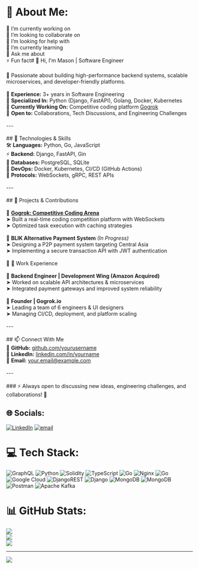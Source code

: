 # 💫 About Me:
🔭 I’m currently working on<br>👯 I’m looking to collaborate on<br>🤝 I’m looking for help with<br>🌱 I’m currently learning<br>💬 Ask me about<br>⚡ Fun fact# 👋 Hi, I'm Mason | Software Engineer<br><br>🚀 Passionate about building high-performance backend systems, scalable microservices, and developer-friendly platforms.<br><br>🔹 **Experience:** 3+ years in Software Engineering  <br>🔹 **Specialized In:** Python (Django, FastAPI), Golang, Docker, Kubernetes  <br>🔹 **Currently Working On:** Competitive coding platform [Gogrok](https://gogrok.io)  <br>🔹 **Open to:** Collaborations, Tech Discussions, and Engineering Challenges  <br><br>---<br><br>## 🔧 Technologies & Skills  <br>🛠 **Languages:** Python, Go, JavaScript  <br>⚡ **Backend:** Django, FastAPI, Gin  <br>🔗 **Databases:** PostgreSQL, SQLite  <br>🐳 **DevOps:** Docker, Kubernetes, CI/CD (GitHub Actions)  <br>📡 **Protocols:** WebSockets, gRPC, REST APIs  <br><br>---<br><br>## 🚀 Projects & Contributions  <br><br>🔹 **[Gogrok: Competitive Coding Arena](https://gogrok.io)**  <br>➤ Built a real-time coding competition platform with WebSockets  <br>➤ Optimized task execution with caching strategies  <br><br>🔹 **BLIK Alternative Payment System** *(In Progress)*  <br>➤ Designing a P2P payment system targeting Central Asia  <br>➤ Implementing a secure transaction API with JWT authentication  <br><br>🔹  💼 Work Experience  <br><br>🔹 **Backend Engineer | Development Wing (Amazon Acquired)**  <br>➤ Worked on scalable API architectures & microservices  <br>➤ Integrated payment gateways and improved system reliability  <br><br>🔹 **Founder | Gogrok.io**  <br>➤ Leading a team of 6 engineers & UI designers  <br>➤ Managing CI/CD, deployment, and platform scaling  <br><br>---<br><br>## 📫 Connect With Me  <br>🔗 **GitHub:** [github.com/yourusername](https://github.com/yourusername)  <br>💼 **LinkedIn:** [linkedin.com/in/yourname](https://linkedin.com/in/yourname)  <br>📩 **Email:** your.email@example.com  <br><br>---<br><br>### ⚡ Always open to discussing new ideas, engineering challenges, and collaborations! 🚀<br>


## 🌐 Socials:
[![LinkedIn](https://img.shields.io/badge/LinkedIn-%230077B5.svg?logo=linkedin&logoColor=white)](https://linkedin.com/in/https://www.linkedin.com/in/musokhonkarakhujaev/) [![email](https://img.shields.io/badge/Email-D14836?logo=gmail&logoColor=white)](mailto:kmusokhon@gmail.com) 

# 💻 Tech Stack:
![GraphQL](https://img.shields.io/badge/-GraphQL-E10098?style=for-the-badge&logo=graphql&logoColor=white) ![Python](https://img.shields.io/badge/python-3670A0?style=for-the-badge&logo=python&logoColor=ffdd54) ![Solidity](https://img.shields.io/badge/Solidity-%23363636.svg?style=for-the-badge&logo=solidity&logoColor=white) ![TypeScript](https://img.shields.io/badge/typescript-%23007ACC.svg?style=for-the-badge&logo=typescript&logoColor=white) ![Go](https://img.shields.io/badge/go-%2300ADD8.svg?style=for-the-badge&logo=go&logoColor=white) ![Nginx](https://img.shields.io/badge/nginx-%23009639.svg?style=for-the-badge&logo=nginx&logoColor=white) ![Go](https://img.shields.io/badge/go-%2300ADD8.svg?style=for-the-badge&logo=go&logoColor=white) ![Google Cloud](https://img.shields.io/badge/GoogleCloud-%234285F4.svg?style=for-the-badge&logo=google-cloud&logoColor=white) ![DjangoREST](https://img.shields.io/badge/DJANGO-REST-ff1709?style=for-the-badge&logo=django&logoColor=white&color=ff1709&labelColor=gray) ![Django](https://img.shields.io/badge/django-%23092E20.svg?style=for-the-badge&logo=django&logoColor=white) ![MongoDB](https://img.shields.io/badge/MongoDB-%234ea94b.svg?style=for-the-badge&logo=mongodb&logoColor=white) ![MongoDB](https://img.shields.io/badge/MongoDB-%234ea94b.svg?style=for-the-badge&logo=mongodb&logoColor=white) ![Postman](https://img.shields.io/badge/Postman-FF6C37?style=for-the-badge&logo=postman&logoColor=white) ![Apache Kafka](https://img.shields.io/badge/Apache%20Kafka-000?style=for-the-badge&logo=apachekafka)
# 📊 GitHub Stats:
![](https://github-readme-stats.vercel.app/api?username=Karakhujaev&theme=dark&hide_border=false&include_all_commits=false&count_private=false)<br/>
![](https://nirzak-streak-stats.vercel.app/?user=Karakhujaev&theme=dark&hide_border=false)<br/>
![](https://github-readme-stats.vercel.app/api/top-langs/?username=Karakhujaev&theme=dark&hide_border=false&include_all_commits=false&count_private=false&layout=compact)

---
[![](https://visitcount.itsvg.in/api?id=Karakhujaev&icon=0&color=0)](https://visitcount.itsvg.in)

<!-- Proudly created with GPRM ( https://gprm.itsvg.in ) -->
